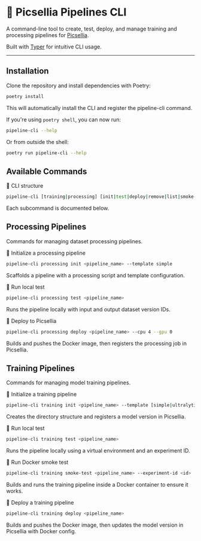 # 🧪 Picsellia Pipelines CLI

A command-line tool to create, test, deploy, and manage training and processing pipelines for [Picsellia](https://picsellia.com/).

Built with [Typer](https://typer.tiangolo.com/) for intuitive CLI usage.

---

## Installation

Clone the repository and install dependencies with Poetry:

```bash
poetry install
```
This will automatically install the CLI and register the pipeline-cli command.

If you're using `poetry shell`, you can now run:
```bash
pipeline-cli --help
```

Or from outside the shell:
```bash
poetry run pipeline-cli --help
```

## Available Commands
🔹 CLI structure

```bash
pipeline-cli [training|processing] [init|test|deploy|remove|list|smoke-test]
```

Each subcommand is documented below.


## Processing Pipelines
Commands for managing dataset processing pipelines.

🔹 Initialize a processing pipeline

```bash
pipeline-cli processing init <pipeline_name> --template simple
```

Scaffolds a pipeline with a processing script and template configuration.

🔹 Run local test

```bash
pipeline-cli processing test <pipeline_name>
```

Runs the pipeline locally with input and output dataset version IDs.

🔹 Deploy to Picsellia

```bash
pipeline-cli processing deploy <pipeline_name> --cpu 4 --gpu 0
```

Builds and pushes the Docker image, then registers the processing job in Picsellia.

## Training Pipelines

Commands for managing model training pipelines.

🔹 Initialize a training pipeline

```bash
pipeline-cli training init <pipeline_name> --template [simple|ultralytics]
```

Creates the directory structure and registers a model version in Picsellia.

🔹 Run local test

```bash
pipeline-cli training test <pipeline_name>
```

Runs the pipeline locally using a virtual environment and an experiment ID.

🔹 Run Docker smoke test

```bash
pipeline-cli training smoke-test <pipeline_name> --experiment-id <id>
```

Builds and runs the training pipeline inside a Docker container to ensure it works.

🔹 Deploy a training pipeline

```bash
pipeline-cli training deploy <pipeline_name>
```

Builds and pushes the Docker image, then updates the model version in Picsellia with Docker config.
